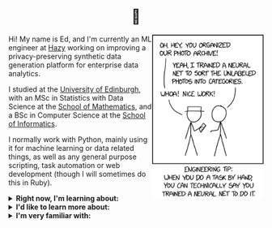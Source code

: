 <h1 align="center">
  👋
</h1>

<img src="/img/xkcd.png" width="220px" align="right"></img>

Hi! My name is Ed, and I'm currently an ML engineer at [Hazy](https://hazy.com/) working on improving a privacy-preserving synthetic data generation platform for enterprise data analytics.

I studied at the [University of Edinburgh](https://www.ed.ac.uk/), with an MSc in Statistics with Data Science at the [School of Mathematics](https://www.maths.ed.ac.uk/school-of-mathematics), and a BSc in Computer Science at the [School of Informatics](https://www.ed.ac.uk/informatics).

I normally work with Python, mainly using it for machine learning or data related things, as well as any general purpose scripting, task automation or web development (though I will sometimes do this in Ruby).

<details>
<summary>
    <b>Right now, I'm learning about:</b>
</summary>
<p>

- _Graph neural networks_
- _Gaussian processes_
- _AWS services_

</p>
</details>

<details>
<summary>
    <b>I'd like to learn more about:</b>
</summary>
<p>

- _C++_
- _Graphs_: general graph theory concepts, spectral graph theory, graph ML
- _Bayesian methods_: variational inference, probablistic graphical models, Bayesian optimization
- _Statistical time series_: autocorrelation, forecasting models (ARIMA, GARCH etc.)
- _Ensemble classifiers_: bagging and boosting (with AdaBoost, XGBoost, LightGBM etc.)
- _Transformers_

</p>
</details>

<details>
<summary>
    <b>I'm very familiar with:</b>
</summary>
<p>

- _Common ML methods_: GLM, logistic regression, kNN, mixture models, etc.
- _Neural networks_: mainly feed-forward and recurrent architectures, but also some knowledge and practice with CNNs
- _Sequential modelling_: HMMs, RNNs, DTW
- _Natural language processing (basics)_ : word embeddings, attention, sequence-to-sequence
- _Statistical methodology_: likelihood-based inference (MLE, CIs, etc.), Bayesian statistics, hypothesis testing

</p>
</details>

